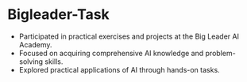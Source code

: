 # Bigleader-Task
- Participated in practical exercises and projects at the Big Leader AI Academy.
- Focused on acquiring comprehensive AI knowledge and problem-solving skills.
- Explored practical applications of AI through hands-on tasks.
